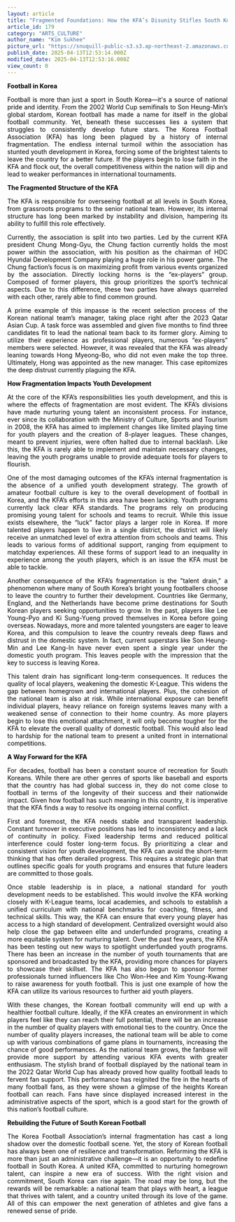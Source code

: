 ```yaml
---
layout: article
title: "Fragmented Foundations: How the KFA’s Disunity Stifles South Korean Football"
article_id: 179
category: "ARTS_CULTURE"
author_name: "Kim Sukhee"
picture_url: "https://snuquill-public-s3.s3.ap-northeast-2.amazonaws.com/photo/article/e798093a-231b-4121-aa04-1ee3856e4d59.jpg"
publish_date: 2025-04-13T12:53:14.000Z
modified_date: 2025-04-13T12:53:16.000Z
view_count: 0
---
```


<p style="text-align:justify;"><span style="background-color:transparent;color:#000000;"><strong>Football in Korea</strong></span></p><p style="text-align:justify;"><span style="background-color:transparent;color:#000000;">Football is more than just a sport in South Korea—it's a source of national pride and identity. From the 2002 World Cup semifinals to Son Heung-Min’s global stardom, Korean football has made a name for itself in the global football community. Yet, beneath these successes lies a system that struggles to consistently develop future stars. The Korea Football Association (KFA) has long been plagued by a history of internal fragmentation. The endless internal turmoil within the association has stunted youth development in Korea, forcing some of the brightest talents to leave the country for a better future. If the players begin to lose faith in the KFA and flock out, the overall competitiveness within the nation will dip and lead to weaker performances in international tournaments.</span></p><p style="text-align:justify;"><span style="background-color:transparent;color:#000000;"><strong>The Fragmented Structure of the KFA</strong></span></p><p style="text-align:justify;"><span style="background-color:transparent;color:#000000;">The KFA is responsible for overseeing football at all levels in South Korea, from grassroots programs to the senior national team. However, its internal structure has long been marked by instability and division, hampering its ability to fulfill this role effectively.</span></p><p style="text-align:justify;"><span style="background-color:transparent;color:#000000;">Currently, the association is split into two parties. Led by the current KFA president Chung Mong-Gyu, the Chung faction currently holds the most power within the association, with his position as the chairman of HDC Hyundai Development Company playing a huge role in his power game. The Chung faction’s focus is on maximizing profit from various events organized by the association. Directly locking horns is the “ex-players” group. Composed of former players, this group prioritizes the sport’s technical aspects. Due to this difference, these two parties have always quarreled with each other, rarely able to find common ground.</span></p><p style="text-align:justify;"><span style="background-color:transparent;color:#000000;">A prime example of this impasse is the recent selection process of the Korean national team’s manager, taking place right after the 2023 Qatar Asian Cup. A task force was assembled and given five months to find three candidates fit to lead the national team back to its former glory. Aiming to utilize their experience as professional players, numerous “ex-players” members were selected. However, it was revealed that the KFA was already leaning towards Hong Myeong-Bo, who did not even make the top three. Ultimately, Hong was appointed as the new manager. This case epitomizes the deep distrust currently plaguing the KFA.</span></p><p style="text-align:justify;"><span style="background-color:transparent;color:#000000;"><strong>How Fragmentation Impacts Youth Development</strong></span></p><p style="text-align:justify;"><span style="background-color:transparent;color:#000000;">At the core of the KFA’s responsibilities lies youth development, and this is where the effects of fragmentation are most evident. The KFA’s divisions have made nurturing young talent an inconsistent process. For instance, ever since its collaboration with the Ministry of Culture, Sports and Tourism in 2008, the KFA has aimed to implement changes like limited playing time for youth players and the creation of 8-player leagues. These changes, meant to prevent injuries, were often halted due to internal backlash. Like this, the KFA is rarely able to implement and maintain necessary changes, leaving the youth programs unable to provide adequate tools for players to flourish.</span></p><p style="text-align:justify;"><span style="background-color:transparent;color:#000000;">One of the most damaging outcomes of the KFA’s internal fragmentation is the absence of a unified youth development strategy. The growth of amateur football culture is key to the overall development of football in Korea, and the KFA’s efforts in this area have been lacking. Youth programs currently lack clear KFA standards. The programs rely on producing promising young talent for schools and teams to recruit. While this issue exists elsewhere, the “luck” factor plays a larger role in Korea. If more talented players happen to live in a single district, the district will likely receive an unmatched level of extra attention from schools and teams. This leads to various forms of additional support, ranging from equipment to matchday experiences. All these forms of support lead to an inequality in experience among the youth players, which is an issue the KFA must be able to tackle.</span></p><p style="text-align:justify;"><span style="background-color:transparent;color:#000000;">Another consequence of the KFA’s fragmentation is the "talent drain," a phenomenon where many of South Korea’s bright young footballers choose to leave the country to further their development. Countries like Germany, England, and the Netherlands have become prime destinations for South Korean players seeking opportunities to grow. In the past, players like Lee Young-Pyo and Ki Sung-Yueng proved themselves in Korea before going overseas. Nowadays, more and more talented youngsters are eager to leave Korea, and this compulsion to leave the country reveals deep flaws and distrust in the domestic system. In fact, current superstars like Son Heung-Min and Lee Kang-In have never even spent a single year under the domestic youth program. This leaves people with the impression that the key to success is leaving Korea.</span></p><p style="text-align:justify;"><span style="background-color:transparent;color:#000000;">This talent drain has significant long-term consequences. It reduces the quality of local players, weakening the domestic K-League. This widens the gap between homegrown and international players. Plus, the cohesion of the national team is also at risk. While international exposure can benefit individual players, heavy reliance on foreign systems leaves many with a weakened sense of connection to their home country. As more players begin to lose this emotional attachment, it will only become tougher for the KFA to elevate the overall quality of domestic football. This would also lead to hardship for the national team to present a united front in international competitions.</span></p><p style="text-align:justify;"><span style="background-color:transparent;color:#000000;"><strong>A Way Forward for the KFA</strong></span></p><p style="text-align:justify;"><span style="background-color:transparent;color:#000000;">For decades, football has been a constant source of recreation for South Koreans. While there are other genres of sports like baseball and esports that the country has had global success in, they do not come close to football in terms of the longevity of their success and their nationwide impact. Given how football has such meaning in this country, it is imperative that the KFA finds a way to resolve its ongoing internal conflict.</span></p><p style="text-align:justify;"><span style="background-color:transparent;color:#000000;">First and foremost, the KFA needs stable and transparent leadership. Constant turnover in executive positions has led to inconsistency and a lack of continuity in policy. Fixed leadership terms and reduced political interference could foster long-term focus. By prioritizing a clear and consistent vision for youth development, the KFA can avoid the short-term thinking that has often derailed progress. This requires a strategic plan that outlines specific goals for youth programs and ensures that future leaders are committed to those goals.&nbsp;</span></p><p style="text-align:justify;"><span style="background-color:transparent;color:#000000;">Once stable leadership is in place, a national standard for youth development needs to be established. This would involve the KFA working closely with K-League teams, local academies, and schools to establish a unified curriculum with national benchmarks for coaching, fitness, and technical skills. This way, the KFA can ensure that every young player has access to a high standard of development. Centralized oversight would also help close the gap between elite and underfunded programs, creating a more equitable system for nurturing talent.&nbsp;Over the past few years, the KFA has been testing out new ways to spotlight underfunded youth programs. There has been an increase in the number of youth tournaments that are sponsored and broadcasted by the KFA, providing more chances for players to showcase their skillset. The KFA has also begun to sponsor former professionals turned influencers like Cho Won-Hee and Kim Young-Kwang to raise awareness for youth football. This is just one example of how the KFA can utilize its various resources to further aid youth players.</span></p><p style="text-align:justify;"><span style="background-color:transparent;color:#000000;">With these changes, the Korean football community will end up with a healthier football culture. Ideally, if the KFA creates an environment in which players feel like they can reach their full potential, there will be an increase in the number of quality players with emotional ties to the country. Once the number of quality players increases, the national team will be able to come up with various combinations of game plans in tournaments, increasing the chance of good performances. As the national team grows, the fanbase will provide more support by attending various KFA events with greater enthusiasm. The stylish brand of football displayed by the national team in the 2022 Qatar World Cup has already proved how quality football leads to fervent fan support. This performance has reignited the fire in the hearts of many football fans, as they were shown a glimpse of the heights Korean football can reach. Fans have since displayed increased interest in the administrative aspects of the sport, which is a good start for the growth of this nation’s football culture.</span></p><p style="text-align:justify;"><span style="background-color:transparent;color:#000000;"><strong>Rebuilding the Future of South Korean Football</strong></span></p><p style="text-align:justify;"><span style="background-color:transparent;color:#000000;">The Korea Football Association’s internal fragmentation has cast a long shadow over the domestic football scene. Yet, the story of Korean football has always been one of resilience and transformation. Reforming the KFA is more than just an administrative challenge—it is an opportunity to redefine football in South Korea. A united KFA, committed to nurturing homegrown talent, can inspire a new era of success. With the right vision and commitment, South Korea can rise again. The road may be long, but the rewards will be remarkable: a national team that plays with heart, a league that thrives with talent, and a country united through its love of the game. All of this can empower the next generation of athletes and give fans a renewed sense of pride.</span></p>
